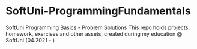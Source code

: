 # SoftUni-ProgrammingFundamentals
SoftUni Programming Basics - Problem Solutions  This repo holds projects, homework, exercises and other assets, created during my education @ SoftUni (04.2021 - )
